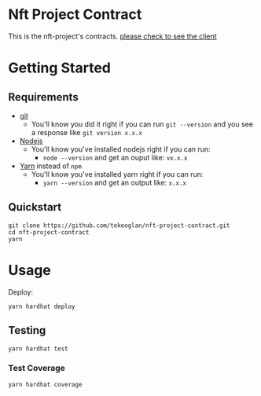 # Nft Project Contract
This is the nft-project's contracts. [please check to see the client](https://github.com/tekeoglan/nft-project-client.git)

# Getting Started

## Requirements

- [git](https://git-scm.com/book/en/v2/Getting-Started-Installing-Git)
  - You'll know you did it right if you can run `git --version` and you see a response like `git version x.x.x`
- [Nodejs](https://nodejs.org/en/)
  - You'll know you've installed nodejs right if you can run:
    - `node --version` and get an ouput like: `vx.x.x`
- [Yarn](https://yarnpkg.com/getting-started/install) instead of `npm`
  - You'll know you've installed yarn right if you can run:
    - `yarn --version` and get an output like: `x.x.x`

## Quickstart

```
git clone https://github.com/tekeoglan/nft-project-contract.git
cd nft-project-contract
yarn
```

# Usage

Deploy:

```
yarn hardhat deploy
```

## Testing

```
yarn hardhat test
```

### Test Coverage

```
yarn hardhat coverage
```
